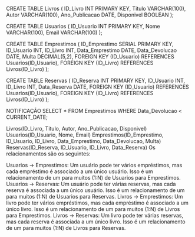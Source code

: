 CREATE TABLE Livros (
    ID_Livro INT PRIMARY KEY,
    Titulo VARCHAR(100),
    Autor VARCHAR(100),
    Ano_Publicacao DATE,
    Disponivel BOOLEAN
);

CREATE TABLE Usuarios (
    ID_Usuario INT PRIMARY KEY,
    Nome VARCHAR(100),
    Email VARCHAR(100)
);

CREATE TABLE Emprestimos (
    ID_Emprestimo SERIAL PRIMARY KEY,
    ID_Usuario INT,
    ID_Livro INT,
    Data_Emprestimo DATE,
    Data_Devolucao DATE,
    Multa DECIMAL(5,2),
    FOREIGN KEY (ID_Usuario) REFERENCES Usuarios(ID_Usuario),
    FOREIGN KEY (ID_Livro) REFERENCES Livros(ID_Livro)
);

CREATE TABLE Reservas (
    ID_Reserva INT PRIMARY KEY,
    ID_Usuario INT,
    ID_Livro INT,
    Data_Reserva DATE,
    FOREIGN KEY (ID_Usuario) REFERENCES Usuarios(ID_Usuario),
    FOREIGN KEY (ID_Livro) REFERENCES Livros(ID_Livro)
);

NOTIFICAÇÃO 
SELECT * FROM Emprestimos WHERE Data_Devolucao < CURRENT_DATE;

Livros(ID_Livro, Titulo, Autor, Ano_Publicacao, Disponivel)
Usuarios(ID_Usuario, Nome, Email)
Emprestimos(ID_Emprestimo, ID_Usuario, ID_Livro, Data_Emprestimo, Data_Devolucao, Multa)
Reservas(ID_Reserva, ID_Usuario, ID_Livro, Data_Reserva)
Os relacionamentos são os seguintes:

Usuarios -> Emprestimos: Um usuário pode ter vários empréstimos, mas cada empréstimo é associado a um único usuário. Isso é um relacionamento de um para muitos (1:N) de Usuarios para Emprestimos.
Usuarios -> Reservas: Um usuário pode ter várias reservas, mas cada reserva é associada a um único usuário. Isso é um relacionamento de um para muitos (1:N) de Usuarios para Reservas.
Livros -> Emprestimos: Um livro pode ter vários empréstimos, mas cada empréstimo é associado a um único livro. Isso é um relacionamento de um para muitos (1:N) de Livros para Emprestimos.
Livros -> Reservas: Um livro pode ter várias reservas, mas cada reserva é associada a um único livro. Isso é um relacionamento de um para muitos (1:N) de Livros para Reservas.